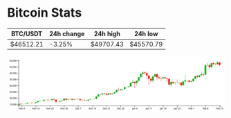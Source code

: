 # Bitcoin Stats

BTC/USDT|24h change|24h high|24h low|
|---|---|---|---|
|$46512.21|-3.25%|$49707.43|$45570.79|

<img src="./chart.svg">
